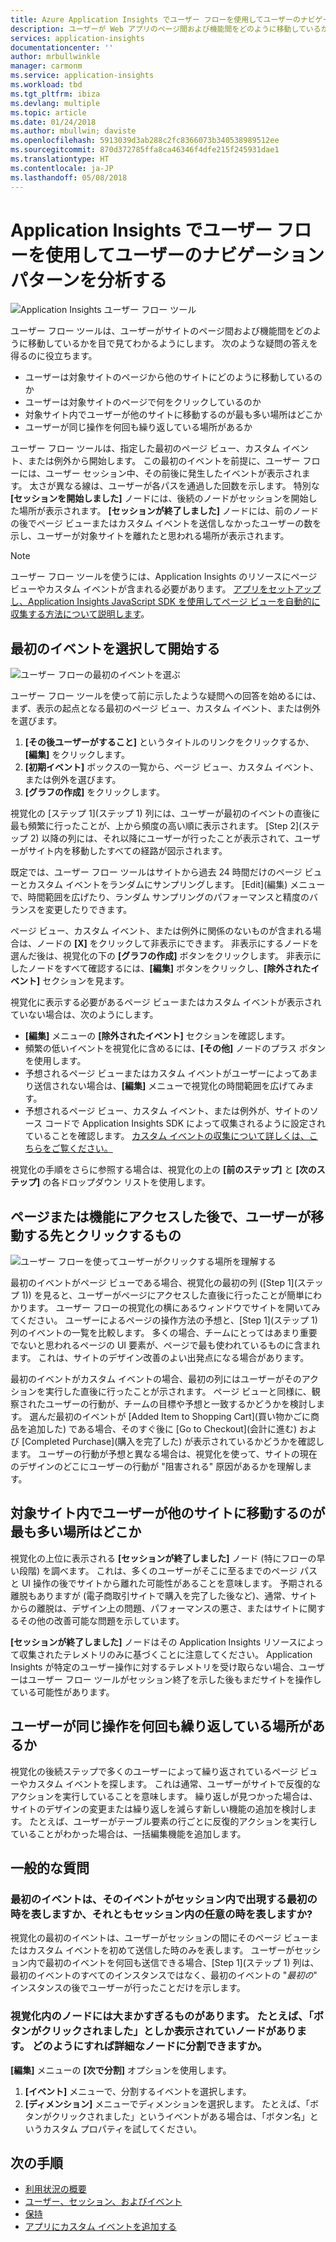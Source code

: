 ```yaml
---
title: Azure Application Insights でユーザー フローを使用してユーザーのナビゲーション パターンを分析する | Microsoft docs
description: ユーザーが Web アプリのページ間および機能間をどのように移動しているかを分析します。
services: application-insights
documentationcenter: ''
author: mrbullwinkle
manager: carmonm
ms.service: application-insights
ms.workload: tbd
ms.tgt_pltfrm: ibiza
ms.devlang: multiple
ms.topic: article
ms.date: 01/24/2018
ms.author: mbullwin; daviste
ms.openlocfilehash: 5913039d3ab288c2fc8366073b340538989512ee
ms.sourcegitcommit: 870d372785ffa8ca46346f4dfe215f245931dae1
ms.translationtype: HT
ms.contentlocale: ja-JP
ms.lasthandoff: 05/08/2018
---
```

# <a name="analyze-user-navigation-patterns-with-user-flows-in-application-insights"></a>Application Insights でユーザー フローを使用してユーザーのナビゲーション パターンを分析する

![Application Insights ユーザー フロー ツール](./media/app-insights-usage-flows/00001-flows.png)

ユーザー フロー ツールは、ユーザーがサイトのページ間および機能間をどのように移動しているかを目で見てわかるようにします。 次のような疑問の答えを得るのに役立ちます。

* ユーザーは対象サイトのページから他のサイトにどのように移動しているのか
* ユーザーは対象サイトのページで何をクリックしているのか
* 対象サイト内でユーザーが他のサイトに移動するのが最も多い場所はどこか
* ユーザーが同じ操作を何回も繰り返している場所があるか

ユーザー フロー ツールは、指定した最初のページ ビュー、カスタム イベント、または例外から開始します。 この最初のイベントを前提に、ユーザー フローには、ユーザー セッション中、その前後に発生したイベントが表示されます。 太さが異なる線は、ユーザーが各パスを通過した回数を示します。 特別な **[セッションを開始しました]** ノードには、後続のノードがセッションを開始した場所が表示されます。 **[セッションが終了しました]** ノードには、前のノードの後でページ ビューまたはカスタム イベントを送信しなかったユーザーの数を示し、ユーザーが対象サイトを離れたと思われる場所が表示されます。

> [!NOTE]
> ユーザー フロー ツールを使うには、Application Insights のリソースにページ ビューやカスタム イベントが含まれる必要があります。 [アプリをセットアップし、Application Insights JavaScript SDK を使用してページ ビューを自動的に収集する方法について説明します](app-insights-javascript.md)。
>
>

## <a name="start-by-choosing-an-initial-event"></a>最初のイベントを選択して開始する

![ユーザー フローの最初のイベントを選ぶ](./media/app-insights-usage-flows/00002-flows-initial-event.png)

ユーザー フロー ツールを使って前に示したような疑問への回答を始めるには、まず、表示の起点となる最初のページ ビュー、カスタム イベント、または例外を選びます。

1. **[その後ユーザーがすること]** というタイトルのリンクをクリックするか、**[編集]** をクリックします。
2. **[初期イベント]** ボックスの一覧から、ページ ビュー、カスタム イベント、または例外を選びます。
3. **[グラフの作成]** をクリックします。

視覚化の [ステップ 1]\(ステップ 1\) 列には、ユーザーが最初のイベントの直後に最も頻繁に行ったことが、上から頻度の高い順に表示されます。 [Step 2]\(ステップ 2\) 以降の列には、それ以降にユーザーが行ったことが表示されて、ユーザーがサイト内を移動したすべての経路が図示されます。

既定では、ユーザー フロー ツールはサイトから過去 24 時間だけのページ ビューとカスタム イベントをランダムにサンプリングします。 [Edit]\(編集\) メニューで、時間範囲を広げたり、ランダム サンプリングのパフォーマンスと精度のバランスを変更したりできます。

ページ ビュー、カスタム イベント、または例外に関係のないものが含まれる場合は、ノードの **[X]** をクリックして非表示にできます。 非表示にするノードを選んだ後は、視覚化の下の **[グラフの作成]** ボタンをクリックします。 非表示にしたノードをすべて確認するには、**[編集]** ボタンをクリックし、**[除外されたイベント]** セクションを見ます。

視覚化に表示する必要があるページ ビューまたはカスタム イベントが表示されていない場合は、次のようにします。

* **[編集]** メニューの **[除外されたイベント]** セクションを確認します。
* 頻繁の低いイベントを視覚化に含めるには、**[その他]** ノードのプラス ボタンを使用します。
* 予想されるページ ビューまたはカスタム イベントがユーザーによってあまり送信されない場合は、**[編集]** メニューで視覚化の時間範囲を広げてみます。
* 予想されるページ ビュー、カスタム イベント、または例外が、サイトのソース コードで Application Insights SDK によって収集されるように設定されていることを確認します。 [カスタム イベントの収集について詳しくは、こちらをご覧ください。](app-insights-api-custom-events-metrics.md)

視覚化の手順をさらに参照する場合は、視覚化の上の **[前のステップ]** と **[次のステップ]** の各ドロップダウン リストを使用します。

## <a name="after-visiting-a-page-or-feature-where-do-users-go-and-what-do-they-click"></a>ページまたは機能にアクセスした後で、ユーザーが移動する先とクリックするもの

![ユーザー フローを使ってユーザーがクリックする場所を理解する](./media/app-insights-usage-flows/00003-flows-one-step.png)

最初のイベントがページ ビューである場合、視覚化の最初の列 ([Step 1]\(ステップ 1\)) を見ると、ユーザーがページにアクセスした直後に行ったことが簡単にわかります。 ユーザー フローの視覚化の横にあるウィンドウでサイトを開いてみてください。 ユーザーによるページの操作方法の予想と、[Step 1]\(ステップ 1\) 列のイベントの一覧を比較します。 多くの場合、チームにとってはあまり重要でないと思われるページの UI 要素が、ページで最も使われているものに含まれます。 これは、サイトのデザイン改善のよい出発点になる場合があります。

最初のイベントがカスタム イベントの場合、最初の列にはユーザーがそのアクションを実行した直後に行ったことが示されます。 ページ ビューと同様に、観察されたユーザーの行動が、チームの目標や予想と一致するかどうかを検討します。 選んだ最初のイベントが [Added Item to Shopping Cart]\(買い物かごに商品を追加した\) である場合、そのすぐ後に [Go to Checkout]\(会計に進む\) および [Completed Purchase]\(購入を完了した\) が表示されているかどうかを確認します。 ユーザーの行動が予想と異なる場合は、視覚化を使って、サイトの現在のデザインのどこにユーザーの行動が "阻害される" 原因があるかを理解します。

## <a name="where-are-the-places-that-users-churn-most-from-your-site"></a>対象サイト内でユーザーが他のサイトに移動するのが最も多い場所はどこか

視覚化の上位に表示される **[セッションが終了しました]** ノード (特にフローの早い段階) を調べます。 これは、多くのユーザーがそこに至るまでのページ パスと UI 操作の後でサイトから離れた可能性があることを意味します。 予期される離脱もありますが (電子商取引サイトで購入を完了した後など)、通常、サイトからの離脱は、デザイン上の問題、パフォーマンスの悪さ、またはサイトに関するその他の改善可能な問題を示しています。

**[セッションが終了しました]** ノードはその Application Insights リソースによって収集されたテレメトリのみに基づくことに注意してください。 Application Insights が特定のユーザー操作に対するテレメトリを受け取らない場合、ユーザーはユーザー フロー ツールがセッション終了を示した後もまだサイトを操作している可能性があります。

## <a name="are-there-places-where-users-repeat-the-same-action-over-and-over"></a>ユーザーが同じ操作を何回も繰り返している場所があるか

視覚化の後続ステップで多くのユーザーによって繰り返されているページ ビューやカスタム イベントを探します。 これは通常、ユーザーがサイトで反復的なアクションを実行していることを意味します。 繰り返しが見つかった場合は、サイトのデザインの変更または繰り返しを減らす新しい機能の追加を検討します。 たとえば、ユーザーがテーブル要素の行ごとに反復的アクションを実行していることがわかった場合は、一括編集機能を追加します。

## <a name="common-questions"></a>一般的な質問

### <a name="does-the-initial-event-represent-the-first-time-the-event-appears-in-a-session-or-any-time-it-appears-in-a-session"></a>最初のイベントは、そのイベントがセッション内で出現する最初の時を表しますか、それともセッション内の任意の時を表しますか?

視覚化の最初のイベントは、ユーザーがセッションの間にそのページ ビューまたはカスタム イベントを初めて送信した時のみを表します。 ユーザーがセッション内で最初のイベントを何回も送信できる場合、[Step 1]\(ステップ 1\) 列は、最初のイベントのすべてのインスタンスではなく、最初のイベントの "*最初の*" インスタンスの後でユーザーが行ったことだけを示します。

### <a name="some-of-the-nodes-in-my-visualization-are-too-high-level-for-example-a-node-that-just-says-button-clicked-how-can-i-break-it-down-into-more-detailed-nodes"></a>視覚化内のノードには大まかすぎるものがあります。 たとえば、「ボタンがクリックされました」としか表示されていノードがあります。 どのようにすれば詳細なノードに分割できますか。

**[編集]** メニューの **[次で分割]** オプションを使用します。

1. **[イベント]** メニューで、分割するイベントを選択します。
2. **[ディメンション]** メニューでディメンションを選択します。 たとえば、「ボタンがクリックされました」というイベントがある場合は、「ボタン名」というカスタム プロパティを試してください。

## <a name="next-steps"></a>次の手順

* [利用状況の概要](app-insights-usage-overview.md)
* [ユーザー、セッション、およびイベント](app-insights-usage-segmentation.md)
* [保持](app-insights-usage-retention.md)
* [アプリにカスタム イベントを追加する](app-insights-api-custom-events-metrics.md)